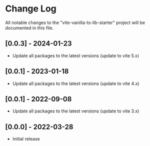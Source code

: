 # Change Log

All notable changes to the "vite-vanilla-ts-lib-starter" project will be documented in this file.

## [0.0.3] - 2024-01-23

- Update all packages to the latest versions (update to vite 5.x)

## [0.0.1] - 2023-01-18

- Update all packages to the latest versions (update to vite 4.x)

## [0.0.1] - 2022-09-08

- Update all packages to the latest versions (update to vite 3.x)

## [0.0.0] - 2022-03-28

- Initial release
